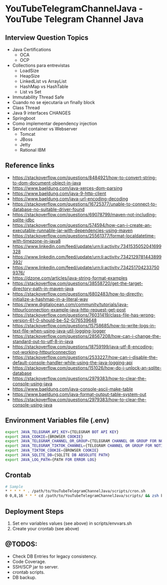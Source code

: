 # YouTubeTelegramChannelJava - YouTube Telegram Channel Java

## Interview Question Topics

- Java Certifications 
  - OCA
  - OCP
- Collections para entrevistas
  - LoadSize
  - HeapSize
  - LinkedList vs ArrayList
  - HashMap vs HashTable
  - List vs Set
- Immutability Thread Safe
- Cuando no se ejecutaría un finally block
- Class Thread
- Java 9 interfaces CHANGES
- Springboot
- Como implementar dependency injection
- Servlet container vs Webserver
  - Tomcat
  - JBoss
  - Jetty
  - Rational IBM

## Reference links
- https://stackoverflow.com/questions/8484921/how-to-convert-string-to-dom-document-object-in-java
- https://www.baeldung.com/java-xerces-dom-parsing
- https://www.baeldung.com/java-9-http-client
- https://www.baeldung.com/java-url-encoding-decoding
- https://stackoverflow.com/questions/16725377/unable-to-connect-to-database-no-suitable-driver-found
- https://stackoverflow.com/questions/69078799/maven-not-including-sqlite-jdbc
- https://stackoverflow.com/questions/574594/how-can-i-create-an-executable-runnable-jar-with-dependencies-using-maven
- https://stackoverflow.com/questions/25561377/format-localdatetime-with-timezone-in-java8
- https://www.linkedin.com/feed/update/urn:li:activity:7341535052041699328
- https://www.linkedin.com/feed/update/urn:li:activity:7342129781443899392/
- https://www.linkedin.com/feed/update/urn:li:activity:7342517042337509376/
- https://dzone.com/articles/java-string-format-examples
- https://stackoverflow.com/questions/38558720/get-the-target-directory-path-in-maven-java
- https://stackoverflow.com/questions/6802483/how-to-directly-initialize-a-hashmap-in-a-literal-way
- https://www.digitalocean.com/community/tutorials/java-httpurlconnection-example-java-http-request-get-post
- https://stackoverflow.com/questions/76031419/class-file-has-wrong-version-61-0-should-be-52-0/76539648
- https://stackoverflow.com/questions/15758685/how-to-write-logs-in-text-file-when-using-java-util-logging-logger
- https://stackoverflow.com/questions/28567208/how-can-i-change-the-standard-out-to-utf-8-in-java
- https://stackoverflow.com/questions/18759199/java-utf-8-encoding-not-working-httpurlconnection
- https://stackoverflow.com/questions/2533227/how-can-i-disable-the-default-console-handler-while-using-the-java-logging-api
- https://stackoverflow.com/questions/151026/how-do-i-unlock-an-sqlite-database
- https://stackoverflow.com/questions/2979383/how-to-clear-the-console-using-java
- https://www.baeldung.com/java-console-ascii-make-table
- https://www.baeldung.com/java-format-output-table-system-out
- https://stackoverflow.com/questions/2979383/how-to-clear-the-console-using-java

## Environment Variables file (.env)

```sh
export JAVA_TELEGRAM_API_KEY={TELEGRAM BOT API KEY}
export JAVA_COOKIE={BROWSER COOKIE}
export JAVA_TELEGRAM_CHANNEL_OR_GROUP={TELEGRAM CHANNEL OR GROUP FOR NOTIFICATIONS}
export JAVA_TELEGRAM_TIKTOK_CHANNEL={TELEGRAM CHANNEL OR GROUP FOR NOTIFICATIONS}
export JAVA_TIKTOK_COOKIE={BROWSER COOKIE}
export JAVA_SQLITE_DB={SQLITE DB ABSOLUTE PATH}
export JAVA_LOG_PATH={PATH FOR ERROR LOG}
```

## Crontab

```sh
# Sample
* * * * * . /path/to/YouTubeTelegramChannelJava/scripts/cron.sh
0 0,8,16 * * * cd /path/to/YouTubeTelegramChannelJava/scripts/ && zsh backup-db.sh
```

## Deployment Steps
  1) Set env variables values (see above) in scripts/envvars.sh
  2) Create your crontab (see above)

## @TODOS:
- Check DB Entries for legacy consistency.
- Code Coverage.
- SSH/SCP jar to server.
- crontab scripts.
- DB backup.